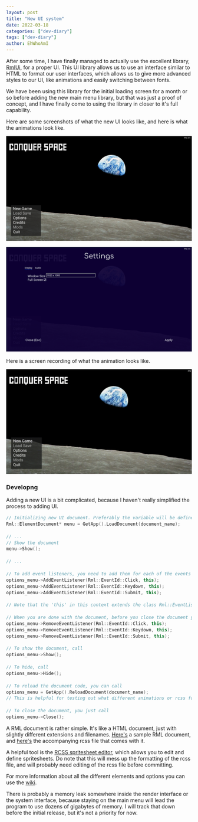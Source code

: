 ```yaml
---
layout: post
title: "New UI system"
date: 2022-03-18
categories: ["dev-diary"]
tags: ["dev-diary"]
author: EhWhoAmI
---
```


After some time, I have finally managed to actually use the excellent library, [RmlUi](https://github.com/mikke89/RmlUi), for a proper UI. This UI library allows us to use an interface similar to HTML to format our user interfaces, which allows us to give more advanced styles to our UI, like animations and easily switching between fonts.


We have been using this library for the initial loading screen for a month or so before adding the new main menu library, but that was just a proof of concept, and I have finally come to using the library in closer to it's full capability.


Here are some screenshots of what the new UI looks like, and here is what the animations look like.

![Main menu](assets/media/2022/03/18/main-menu.png)

![Settings menu](assets/media/2022/03/18/settings-window-screenshot.png)

Here is a screen recording of what the animation looks like.

![Main menu](assets/media/2022/03/18/main-animation.gif)

### Developng
Adding a new UI is a bit complicated, because I haven't really simplified the process to adding UI.

```c++
// Initializing new UI document. Preferably the variable will be defined in the class.
Rml::ElementDocument* menu = GetApp().LoadDocument(document_name);

// ...
// Show the document
menu->Show();

// ...

// To add event listeners, you need to add them for each of the events you want to read
options_menu->AddEventListener(Rml::EventId::Click, this);
options_menu->AddEventListener(Rml::EventId::Keydown, this);
options_menu->AddEventListener(Rml::EventId::Submit, this);

// Note that the 'this' in this context extends the class Rml::EventListener.

// When you are done with the document, before you close the document you need to remove the listeners. I'm not sure why this is needed, but it's pretty 
options_menu->RemoveEventListener(Rml::EventId::Click, this);
options_menu->RemoveEventListener(Rml::EventId::Keydown, this);
options_menu->RemoveEventListener(Rml::EventId::Submit, this);

// To show the document, call
options_menu->Show();

// To hide, call
options_menu->Hide();

// To reload the document code, you can call
options_menu = GetApp().ReloadDocument(document_name);
// This is helpful for testing out what different animations or rcss formatting looks better.

// To close the document, you just call
options_menu->Close();
```

A RML document is rather simple. It's like a HTML document, just with slightly different extensions and filenames.
[Here's](https://github.com/Conquer-Space/Conquer-Space/blob/1b62f3db6987903fb6696804a4631b5425c14e33/binaries/data/core/gui/mainmenu.rml) a sample RML document, and [here's](https://github.com/Conquer-Space/Conquer-Space/blob/1b62f3db6987903fb6696804a4631b5425c14e33/binaries/data/core/gui/default.rcss) the accompanying rcss file that comes with it.

A helpful tool is the [RCSS spritesheet editor](https://github.com/svenvvv/rcss-sprite-ed), which allows you to edit and define spritesheets. Do note that this will mess up the formatting of the rcss file, and will probably need editing of the rcss file before committing.

For more information about all the different elements and options you can use the [wiki](https://mikke89.github.io/RmlUiDoc/index.html).

There is probably a memory leak somewhere inside the render interface or the system interface, because staying on the main menu will lead the program to use dozens of gigabytes of memory. I will track that down before the initial release, but it's not a priority for now.
